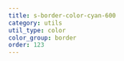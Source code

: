 ```yaml
---
title: s-border-color-cyan-600
category: utils
util_type: color
color_group: border
order: 123
---
```

<div class="s-border-color-cyan-600"></div>